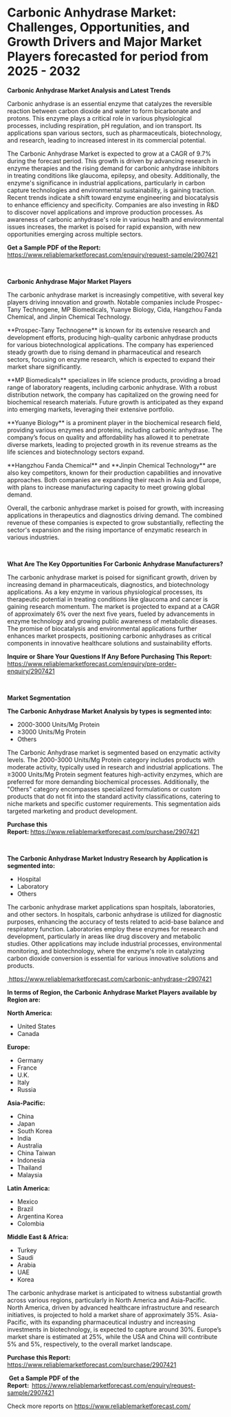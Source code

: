 <p><h1>Carbonic Anhydrase Market: Challenges, Opportunities, and Growth Drivers and Major Market Players forecasted for period from 2025 - 2032</h1></p><p><strong>Carbonic Anhydrase Market Analysis and Latest Trends</strong></p>
<p><p>Carbonic anhydrase is an essential enzyme that catalyzes the reversible reaction between carbon dioxide and water to form bicarbonate and protons. This enzyme plays a critical role in various physiological processes, including respiration, pH regulation, and ion transport. Its applications span various sectors, such as pharmaceuticals, biotechnology, and research, leading to increased interest in its commercial potential. </p><p>The Carbonic Anhydrase Market is expected to grow at a CAGR of 9.7% during the forecast period. This growth is driven by advancing research in enzyme therapies and the rising demand for carbonic anhydrase inhibitors in treating conditions like glaucoma, epilepsy, and obesity. Additionally, the enzyme's significance in industrial applications, particularly in carbon capture technologies and environmental sustainability, is gaining traction. Recent trends indicate a shift toward enzyme engineering and biocatalysis to enhance efficiency and specificity. Companies are also investing in R&D to discover novel applications and improve production processes. As awareness of carbonic anhydrase's role in various health and environmental issues increases, the market is poised for rapid expansion, with new opportunities emerging across multiple sectors.</p></p>
<p><strong>Get a Sample PDF of the Report:&nbsp;</strong> <a href="https://www.reliablemarketforecast.com/enquiry/request-sample/2907421?utm_campaign=2235&utm_medium=2&utm_source=Github&utm_content=ia&utm_term=12032025&utm_id=carbonic-anhydrase">https://www.reliablemarketforecast.com/enquiry/request-sample/2907421</a></p>
<p>&nbsp;</p>
<p><strong>Carbonic Anhydrase Major Market Players</strong></p>
<p><p>The carbonic anhydrase market is increasingly competitive, with several key players driving innovation and growth. Notable companies include Prospec-Tany Technogene, MP Biomedicals, Yuanye Biology, Cida, Hangzhou Fanda Chemical, and Jinpin Chemical Technology.</p><p>**Prospec-Tany Technogene** is known for its extensive research and development efforts, producing high-quality carbonic anhydrase products for various biotechnological applications. The company has experienced steady growth due to rising demand in pharmaceutical and research sectors, focusing on enzyme research, which is expected to expand their market share significantly.</p><p>**MP Biomedicals** specializes in life science products, providing a broad range of laboratory reagents, including carbonic anhydrase. With a robust distribution network, the company has capitalized on the growing need for biochemical research materials. Future growth is anticipated as they expand into emerging markets, leveraging their extensive portfolio.</p><p>**Yuanye Biology** is a prominent player in the biochemical research field, providing various enzymes and proteins, including carbonic anhydrase. The company’s focus on quality and affordability has allowed it to penetrate diverse markets, leading to projected growth in its revenue streams as the life sciences and biotechnology sectors expand.</p><p>**Hangzhou Fanda Chemical** and **Jinpin Chemical Technology** are also key competitors, known for their production capabilities and innovative approaches. Both companies are expanding their reach in Asia and Europe, with plans to increase manufacturing capacity to meet growing global demand.</p><p>Overall, the carbonic anhydrase market is poised for growth, with increasing applications in therapeutics and diagnostics driving demand. The combined revenue of these companies is expected to grow substantially, reflecting the sector's expansion and the rising importance of enzymatic research in various industries.</p></p>
<p>&nbsp;</p>
<p><strong>What Are The Key Opportunities For Carbonic Anhydrase Manufacturers?</strong></p>
<p><p>The carbonic anhydrase market is poised for significant growth, driven by increasing demand in pharmaceuticals, diagnostics, and biotechnology applications. As a key enzyme in various physiological processes, its therapeutic potential in treating conditions like glaucoma and cancer is gaining research momentum. The market is projected to expand at a CAGR of approximately 6% over the next five years, fueled by advancements in enzyme technology and growing public awareness of metabolic diseases. The promise of biocatalysis and environmental applications further enhances market prospects, positioning carbonic anhydrases as critical components in innovative healthcare solutions and sustainability efforts.</p></p>
<p><strong>Inquire or Share Your Questions If Any Before Purchasing This Report:</strong> <a href="https://www.reliablemarketforecast.com/enquiry/pre-order-enquiry/2907421?utm_campaign=2235&utm_medium=2&utm_source=Github&utm_content=ia&utm_term=12032025&utm_id=carbonic-anhydrase">https://www.reliablemarketforecast.com/enquiry/pre-order-enquiry/2907421</a></p>
<p>&nbsp;</p>
<p><strong>Market Segmentation</strong></p>
<p><strong>The Carbonic Anhydrase Market Analysis by types is segmented into:</strong></p>
<p><ul><li>2000-3000 Units/Mg Protein</li><li>≥3000 Units/Mg Protein</li><li>Others</li></ul></p>
<p><p>The Carbonic Anhydrase market is segmented based on enzymatic activity levels. The 2000-3000 Units/Mg Protein category includes products with moderate activity, typically used in research and industrial applications. The ≥3000 Units/Mg Protein segment features high-activity enzymes, which are preferred for more demanding biochemical processes. Additionally, the "Others" category encompasses specialized formulations or custom products that do not fit into the standard activity classifications, catering to niche markets and specific customer requirements. This segmentation aids targeted marketing and product development.</p></p>
<p><strong>Purchase this Report:&nbsp;</strong><a href="https://www.reliablemarketforecast.com/purchase/2907421?utm_campaign=2235&utm_medium=2&utm_source=Github&utm_content=ia&utm_term=12032025&utm_id=carbonic-anhydrase">https://www.reliablemarketforecast.com/purchase/2907421</a></p>
<p>&nbsp;</p>
<p><strong>The Carbonic Anhydrase Market Industry Research by Application is segmented into:</strong></p>
<p><ul><li>Hospital</li><li>Laboratory</li><li>Others</li></ul></p>
<p><p>The carbonic anhydrase market applications span hospitals, laboratories, and other sectors. In hospitals, carbonic anhydrase is utilized for diagnostic purposes, enhancing the accuracy of tests related to acid-base balance and respiratory function. Laboratories employ these enzymes for research and development, particularly in areas like drug discovery and metabolic studies. Other applications may include industrial processes, environmental monitoring, and biotechnology, where the enzyme's role in catalyzing carbon dioxide conversion is essential for various innovative solutions and products.</p></p>
<p><a href="https://www.reliablemarketforecast.com/carbonic-anhydrase-r2907421?utm_campaign=2235&utm_medium=2&utm_source=Github&utm_content=ia&utm_term=12032025&utm_id=carbonic-anhydrase">&nbsp;https://www.reliablemarketforecast.com/carbonic-anhydrase-r2907421</a></p>
<p><strong>In terms of Region, the Carbonic Anhydrase Market Players available by Region are:</strong></p>
<p>
    <p> <strong> North America: </strong>
        <ul>
            <li>United States</li>
            <li>Canada</li>
        </ul>
        </p> 
    <p> <strong> Europe: </strong>
        <ul>
            <li>Germany</li>
            <li>France</li>
            <li>U.K.</li>
            <li>Italy</li>
            <li>Russia</li>
        </ul>
        </p> 
    <p> <strong> Asia-Pacific: </strong>
        <ul>
            <li>China</li>
            <li>Japan</li>
            <li>South Korea</li>
            <li>India</li>
            <li>Australia</li>
            <li>China Taiwan</li>
            <li>Indonesia</li>
            <li>Thailand</li>
            <li>Malaysia</li>
        </ul>
        </p> 
    <p> <strong> Latin America: </strong>
        <ul>
            <li>Mexico</li>
            <li>Brazil</li>
            <li>Argentina Korea</li>
            <li>Colombia</li>
        </ul>
        </p> 
    <p> <strong> Middle East & Africa: </strong>
        <ul>
            <li>Turkey</li>
            <li>Saudi</li>
            <li>Arabia</li>
            <li>UAE</li>
            <li>Korea</li>
        </ul>
    </p>
    </p>
<p><p>The carbonic anhydrase market is anticipated to witness substantial growth across various regions, particularly in North America and Asia-Pacific. North America, driven by advanced healthcare infrastructure and research initiatives, is projected to hold a market share of approximately 35%. Asia-Pacific, with its expanding pharmaceutical industry and increasing investments in biotechnology, is expected to capture around 30%. Europe’s market share is estimated at 25%, while the USA and China will contribute 5% and 5%, respectively, to the overall market landscape.</p></p>
<p><strong>Purchase this Report: </strong><a href="https://www.reliablemarketforecast.com/purchase/2907421?utm_campaign=2235&utm_medium=2&utm_source=Github&utm_content=ia&utm_term=12032025&utm_id=carbonic-anhydrase">https://www.reliablemarketforecast.com/purchase/2907421</a></p>
<p>&nbsp;<strong>Get a Sample PDF of the Report:&nbsp;&nbsp;</strong><a href="https://www.reliablemarketforecast.com/enquiry/request-sample/2907421?utm_campaign=2235&utm_medium=2&utm_source=Github&utm_content=ia&utm_term=12032025&utm_id=carbonic-anhydrase">https://www.reliablemarketforecast.com/enquiry/request-sample/2907421</a></p>
<p><strong></strong></p>
<p>Check more reports on <a href="https://www.reliablemarketforecast.com/?utm_campaign=2235&utm_medium=2&utm_source=Github&utm_content=ia&utm_term=12032025&utm_id=carbonic-anhydrase">https://www.reliablemarketforecast.com/</a></p>